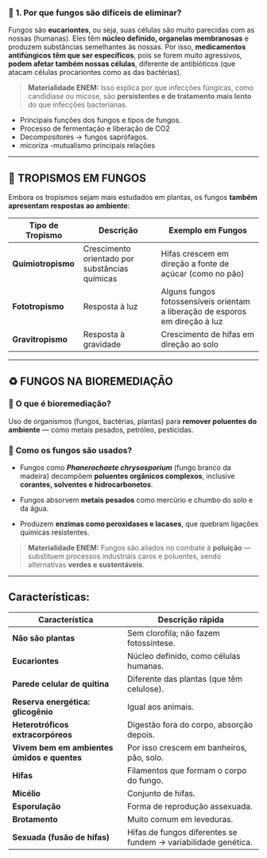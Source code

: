 ### 🧬 **1. Por que fungos são difíceis de eliminar?**

Fungos são **eucariontes**, ou seja, suas células são muito parecidas com as nossas (humanas). Eles têm **núcleo definido, organelas membranosas** e produzem substâncias semelhantes às nossas. Por isso, **medicamentos antifúngicos têm que ser específicos**, pois se forem muito agressivos, **podem afetar também nossas células**, diferente de antibióticos (que atacam células procariontes como as das bactérias).

> **Materialidade ENEM:** Isso explica por que infecções fúngicas, como candidíase ou micose, são **persistentes e de tratamento mais lento** do que infecções bacterianas.


- Principais funções dos fungos e tipos de fungos. 
- Processo de fermentação e liberação de CO2
- Decompositores -> fungos saprófagos.
- micoriza -mutualismo principais relações

---

## 🌱 **TROPISMOS EM FUNGOS**

Embora os tropismos sejam mais estudados em plantas, os fungos **também apresentam respostas ao ambiente**:

|Tipo de Tropismo|Descrição|Exemplo em Fungos|
|---|---|---|
|**Quimiotropismo**|Crescimento orientado por substâncias químicas|Hifas crescem em direção a fonte de açúcar (como no pão)|
|**Fototropismo**|Resposta à luz|Alguns fungos fotossensíveis orientam a liberação de esporos em direção à luz|
|**Gravitropismo**|Resposta à gravidade|Crescimento de hifas em direção ao solo|

---

## ♻️ **FUNGOS NA BIOREMEDIAÇÃO**

### 🔬 **O que é bioremediação?**

Uso de organismos (fungos, bactérias, plantas) para **remover poluentes do ambiente** — como metais pesados, petróleo, pesticidas.

### 🍄 **Como os fungos são usados?**

- Fungos como **_Phanerochaete chrysosporium_** (fungo branco da madeira) decompõem **poluentes orgânicos complexos**, inclusive **corantes, solventes e hidrocarbonetos**.
    
- Fungos absorvem **metais pesados** como mercúrio e chumbo do solo e da água.
    
- Produzem **enzimas como peroxidases e lacases**, que quebram ligações químicas resistentes.
    

> **Materialidade ENEM:** Fungos são aliados no combate à **poluição** — substituem processos industriais caros e poluentes, sendo alternativas **verdes e sustentáveis**.



---
## Características: 

| Característica                              | Descrição rápida                                               |
| ------------------------------------------- | -------------------------------------------------------------- |
| **Não são plantas**                         | Sem clorofila; não fazem fotossíntese.                         |
| **Eucariontes**                             | Núcleo definido, como células humanas.                         |
| **Parede celular de quitina**               | Diferente das plantas (que têm celulose).                      |
| **Reserva energética: glicogênio**          | Igual aos animais.                                             |
| **Heterotróficos extracorpóreos**           | Digestão fora do corpo, absorção depois.                       |
| **Vivem bem em ambientes úmidos e quentes** | Por isso crescem em banheiros, pão, solo.                      |
| **Hifas**                                   | Filamentos que formam o corpo do fungo.                        |
| **Micélio**                                 | Conjunto de hifas.                                             |
| **Esporulação**                             | Forma de reprodução assexuada.                                 |
| **Brotamento**                              | Muito comum em leveduras.                                      |
| **Sexuada (fusão de hifas)**                | Hifas de fungos diferentes se fundem → variabilidade genética. |
